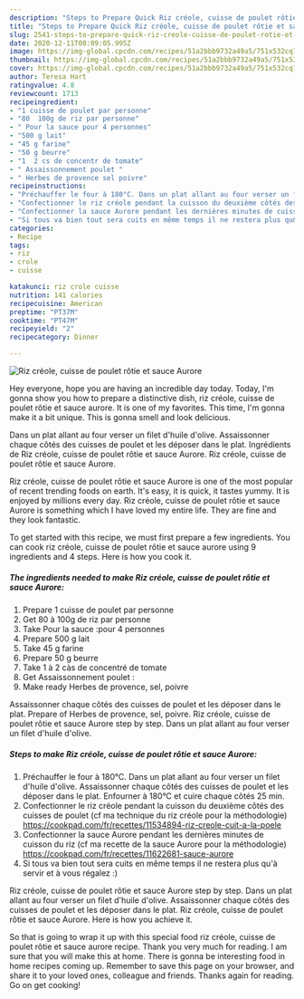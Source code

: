 ```yaml
---
description: "Steps to Prepare Quick Riz créole, cuisse de poulet rôtie et sauce Aurore"
title: "Steps to Prepare Quick Riz créole, cuisse de poulet rôtie et sauce Aurore"
slug: 2541-steps-to-prepare-quick-riz-creole-cuisse-de-poulet-rotie-et-sauce-aurore
date: 2020-12-11T08:09:05.995Z
image: https://img-global.cpcdn.com/recipes/51a2bbb9732a49a5/751x532cq70/riz-creole-cuisse-de-poulet-rotie-et-sauce-aurore-photo-principale-de-la-recette.jpg
thumbnail: https://img-global.cpcdn.com/recipes/51a2bbb9732a49a5/751x532cq70/riz-creole-cuisse-de-poulet-rotie-et-sauce-aurore-photo-principale-de-la-recette.jpg
cover: https://img-global.cpcdn.com/recipes/51a2bbb9732a49a5/751x532cq70/riz-creole-cuisse-de-poulet-rotie-et-sauce-aurore-photo-principale-de-la-recette.jpg
author: Teresa Hart
ratingvalue: 4.8
reviewcount: 1713
recipeingredient:
- "1 cuisse de poulet par personne"
- "80  100g de riz par personne"
- " Pour la sauce pour 4 personnes"
- "500 g lait"
- "45 g farine"
- "50 g beurre"
- "1  2 cs de concentr de tomate"
- " Assaissonnement poulet "
- " Herbes de provence sel poivre"
recipeinstructions:
- "Préchauffer le four à 180°C. Dans un plat allant au four verser un filet d&#39;huile d&#39;olive. Assaissonner chaque côtés des cuisses de poulet et les déposer dans le plat. Enfourner à 180°C et cuire chaque côtés 25 min."
- "Confectionner le riz créole pendant la cuisson du deuxième côtés des cuisses de poulet (cf ma technique du riz créole pour la méthodologie) https://cookpad.com/fr/recettes/11534894-riz-creole-cuit-a-la-poele"
- "Confectionner la sauce Aurore pendant les dernières minutes de cuisson du riz (cf ma recette de la sauce Aurore pour la méthodologie) https://cookpad.com/fr/recettes/11622681-sauce-aurore"
- "Si tous va bien tout sera cuits en même temps il ne restera plus qu&#39;à servir et à vous régalez :)"
categories:
- Recipe
tags:
- riz
- crole
- cuisse

katakunci: riz crole cuisse 
nutrition: 141 calories
recipecuisine: American
preptime: "PT37M"
cooktime: "PT47M"
recipeyield: "2"
recipecategory: Dinner

---
```



![Riz créole, cuisse de poulet rôtie et sauce Aurore](https://img-global.cpcdn.com/recipes/51a2bbb9732a49a5/751x532cq70/riz-creole-cuisse-de-poulet-rotie-et-sauce-aurore-photo-principale-de-la-recette.jpg)

Hey everyone, hope you are having an incredible day today. Today, I'm gonna show you how to prepare a distinctive dish, riz créole, cuisse de poulet rôtie et sauce aurore. It is one of my favorites. This time, I'm gonna make it a bit unique. This is gonna smell and look delicious.

Dans un plat allant au four verser un filet d&#39;huile d&#39;olive. Assaissonner chaque côtés des cuisses de poulet et les déposer dans le plat. Ingrédients de Riz créole, cuisse de poulet rôtie et sauce Aurore. Riz créole, cuisse de poulet rôtie et sauce Aurore.

Riz créole, cuisse de poulet rôtie et sauce Aurore is one of the most popular of recent trending foods on earth. It's easy, it is quick, it tastes yummy. It is enjoyed by millions every day. Riz créole, cuisse de poulet rôtie et sauce Aurore is something which I have loved my entire life. They are fine and they look fantastic.


To get started with this recipe, we must first prepare a few ingredients. You can cook riz créole, cuisse de poulet rôtie et sauce aurore using 9 ingredients and 4 steps. Here is how you cook it.

<!--inarticleads1-->

##### The ingredients needed to make Riz créole, cuisse de poulet rôtie et sauce Aurore:

1. Prepare 1 cuisse de poulet par personne
1. Get 80 à 100g de riz par personne
1. Take  Pour la sauce :pour 4 personnes
1. Prepare 500 g lait
1. Take 45 g farine
1. Prepare 50 g beurre
1. Take 1 à 2 càs de concentré de tomate
1. Get  Assaissonnement poulet :
1. Make ready  Herbes de provence, sel, poivre


Assaissonner chaque côtés des cuisses de poulet et les déposer dans le plat. Prepare of Herbes de provence, sel, poivre. Riz créole, cuisse de poulet rôtie et sauce Aurore step by step. Dans un plat allant au four verser un filet d&#39;huile d&#39;olive. 

<!--inarticleads2-->

##### Steps to make Riz créole, cuisse de poulet rôtie et sauce Aurore:

1. Préchauffer le four à 180°C. Dans un plat allant au four verser un filet d&#39;huile d&#39;olive. Assaissonner chaque côtés des cuisses de poulet et les déposer dans le plat. Enfourner à 180°C et cuire chaque côtés 25 min.
1. Confectionner le riz créole pendant la cuisson du deuxième côtés des cuisses de poulet (cf ma technique du riz créole pour la méthodologie) https://cookpad.com/fr/recettes/11534894-riz-creole-cuit-a-la-poele
1. Confectionner la sauce Aurore pendant les dernières minutes de cuisson du riz (cf ma recette de la sauce Aurore pour la méthodologie) https://cookpad.com/fr/recettes/11622681-sauce-aurore
1. Si tous va bien tout sera cuits en même temps il ne restera plus qu&#39;à servir et à vous régalez :)


Riz créole, cuisse de poulet rôtie et sauce Aurore step by step. Dans un plat allant au four verser un filet d&#39;huile d&#39;olive. Assaissonner chaque côtés des cuisses de poulet et les déposer dans le plat. Riz créole, cuisse de poulet rôtie et sauce Aurore. Here is how you achieve it. 

So that is going to wrap it up with this special food riz créole, cuisse de poulet rôtie et sauce aurore recipe. Thank you very much for reading. I am sure that you will make this at home. There is gonna be interesting food in home recipes coming up. Remember to save this page on your browser, and share it to your loved ones, colleague and friends. Thanks again for reading. Go on get cooking!
